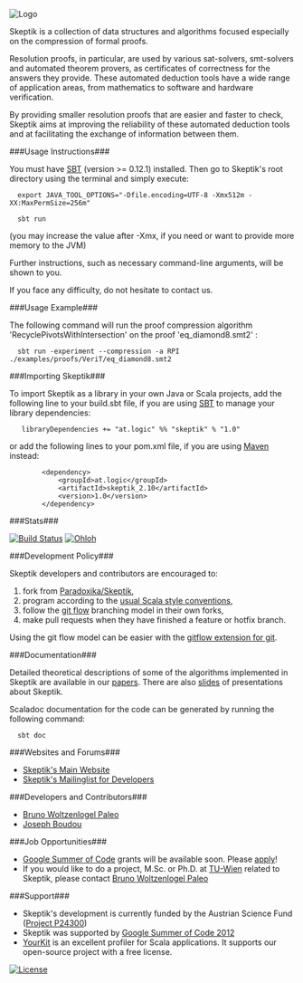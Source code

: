 ![Logo](https://raw.github.com/Paradoxika/Skeptik/develop/res/logo150.png)

Skeptik is a collection of data structures and algorithms focused especially on the compression of formal proofs. 

Resolution proofs, in particular, are used by various sat-solvers, smt-solvers and automated theorem provers, as certificates of correctness for the answers they provide. These automated deduction tools have a wide range of application areas, from mathematics to software and hardware verification.

By providing smaller resolution proofs that are easier and faster to check, Skeptik aims at improving the reliability of these automated deduction tools and at facilitating the exchange of information between them.


###Usage Instructions###

You must have [SBT](https://github.com/harrah/xsbt/wiki/Getting-Started-Setup) (version >= 0.12.1) installed. 
Then go to Skeptik's root directory using the terminal and simply execute:

```
  export JAVA_TOOL_OPTIONS="-Dfile.encoding=UTF-8 -Xmx512m -XX:MaxPermSize=256m"

  sbt run
```

(you may increase the value after -Xmx, if you need or want to provide more memory to the JVM)

Further instructions, such as necessary command-line arguments, will be shown to you.

If you face any difficulty, do not hesitate to contact us.



###Usage Example###

The following command will run the proof compression algorithm 'RecyclePivotsWithIntersection' on the proof 'eq_diamond8.smt2' :

```
  sbt run -experiment --compression -a RPI ./examples/proofs/VeriT/eq_diamond8.smt2
```



###Importing Skeptik###

To import Skeptik as a library in your own Java or Scala projects, 
add the following line to your build.sbt file, if you are using [SBT](https://github.com/harrah/xsbt/wiki/Getting-Started-Setup) to manage your library dependencies:

```
   libraryDependencies += "at.logic" %% "skeptik" % "1.0"
```

or add the following lines to your pom.xml file, if you are using [Maven](http://maven.apache.org/) instead:

```
        <dependency>
            <groupId>at.logic</groupId>
            <artifactId>skeptik_2.10</artifactId>
            <version>1.0</version>
        </dependency>
```



###Stats###

[![Build Status](https://buildhive.cloudbees.com/job/Paradoxika/job/Skeptik/badge/icon)](https://buildhive.cloudbees.com/job/Paradoxika/job/Skeptik/)
[![Ohloh](https://www.ohloh.net/p/Skeptik/widgets/project_thin_badge.gif)](https://www.ohloh.net/p/Skeptik)




###Development Policy###

Skeptik developers and contributors are encouraged to:
 
 1. fork from [Paradoxika/Skeptik](https://github.com/Paradoxika/Skeptik), 
 2. program according to the [usual Scala style conventions](http://www.codecommit.com/scala-style-guide.pdf),
 3. follow the [git flow](http://nvie.com/posts/a-successful-git-branching-model/) branching model in their own forks, 
 4. make pull requests when they have finished a feature or hotfix branch.

Using the git flow model can be easier with the [gitflow extension for git](https://github.com/nvie/gitflow).



###Documentation###

Detailed theoretical descriptions of some of the algorithms implemented in Skeptik are available in our [papers](https://github.com/Paradoxika/Skeptik/tree/develop/doc/papers). There are also [slides](https://github.com/Paradoxika/Skeptik/tree/develop/doc/slides) of presentations about Skeptik.

Scaladoc documentation for the code can be generated by running the following command:

```
  sbt doc
```




###Websites and Forums###

 * [Skeptik's Main Website](http://paradoxika.github.com/Skeptik/)
 * [Skeptik's Mailinglist for Developers](https://groups.google.com/forum/?fromgroups#!forum/skeptik-dev)




###Developers and Contributors###

 * [Bruno Woltzenlogel Paleo](https://github.com/Ceilican/Skeptik)
 * [Joseph Boudou](https://github.com/Jogo27/ResK-GSoC)



###Job Opportunities###

 * [Google Summer of Code](https://github.com/Paradoxika/Skeptik/wiki/GSoC-Instructions) grants will be available soon. Please [apply](https://github.com/Paradoxika/Skeptik/wiki/GSoC-Instructions)! 
 * If you would like to do a project, M.Sc. or Ph.D. at [TU-Wien](http://www.tuwien.ac.at/en/tuwien_home/) related to Skeptik, please contact [Bruno Woltzenlogel Paleo](http://www.logic.at/people/bruno)


###Support###
 
 * Skeptik's development is currently funded by the Austrian Science Fund ([Project P24300](http://www.fwf.ac.at/en/projects/projekt_datenbank.asp))
 * Skeptik was supported by [Google Summer of Code 2012](http://www.google-melange.com/gsoc/project/google/gsoc2012/josephboudou/17001)
 * [YourKit](http://www.yourkit.com/) is an excellent profiler for Scala applications. It supports our open-source project with a free license.

[![License](http://i.creativecommons.org/l/by-nc-sa/3.0/88x31.png)](http://creativecommons.org/licenses/by-nc-sa/3.0/deed.en_US)
 
 